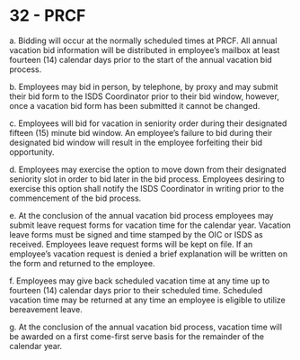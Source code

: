 # 32 - PRCF

a. Bidding will occur at the normally scheduled times at PRCF. All annual vacation bid information will be distributed in employee’s mailbox at least fourteen \(14\) calendar days prior to the start of the annual vacation bid process.

b. Employees may bid in person, by telephone, by proxy and may submit their bid form to the ISDS Coordinator prior to their bid window, however, once a vacation bid form has been submitted it cannot be changed.

c. Employees will bid for vacation in seniority order during their designated fifteen \(15\) minute bid window. An employee’s failure to bid during their designated bid window will result in the employee forfeiting their bid opportunity.

d. Employees may exercise the option to move down from their designated seniority slot in order to bid later in the bid process. Employees desiring to exercise this option shall notify the ISDS Coordinator in writing prior to the commencement of the bid process.

e. At the conclusion of the annual vacation bid process employees may submit leave request forms for vacation time for the calendar year. Vacation leave forms must be signed and time stamped by the OIC or ISDS as received. Employees leave request forms will be kept on file. If an employee’s vacation request is denied a brief explanation will be written on the form and returned to the employee.

f. Employees may give back scheduled vacation time at any time up to fourteen \(14\) calendar days prior to their scheduled time. Scheduled vacation time may be returned at any time an employee is eligible to utilize bereavement leave.

g. At the conclusion of the annual vacation bid process, vacation time will be awarded on a first come-first serve basis for the remainder of the calendar year.

